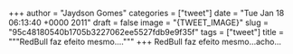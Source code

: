 
+++
author = "Jaydson Gomes"
categories = ["tweet"]
date = "Tue Jan 18 06:13:40 +0000 2011"
draft = false
image = "{TWEET_IMAGE}"
slug = "95c48180540b1705b3227062ee5527fdb9e9f35f"
tags = ["tweet"]
title = """RedBull faz efeito mesmo...."""
+++
RedBull faz efeito mesmo...acho...
